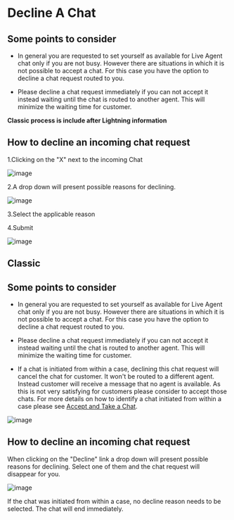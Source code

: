 # Decline A Chat

## Some points to consider

* In general you are requested to set yourself as available for Live Agent chat only if you are not busy. 
However there are situations in which it is not possible to accept a chat. For this case you have the option to decline a chat request routed to you.

* Please decline a chat request immediately if you can not accept it instead waiting until the chat is routed to another agent. This will minimize the waiting time for customer.

**Classic process is include after Lightning information**

## How to decline an incoming chat request

1.Clicking on the "X"  next to the incoming Chat

![image](https://media.github.ibm.com/user/79767/files/c3a30c80-6dbd-11e9-995a-90e08e11de7d)


2.A drop down will present possible reasons for declining. 

![image](https://media.github.ibm.com/user/79767/files/fa792280-6dbd-11e9-97af-79fb4126937a)

3.Select the applicable reason 

4.Submit

![image](https://media.github.ibm.com/user/79767/files/49bf5300-6dbe-11e9-94cb-3615ef6fe110)

 ## Classic


## Some points to consider

* In general you are requested to set yourself as available for Live Agent chat only if you are not busy. 
However there are situations in which it is not possible to accept a chat. For this case you have the option to decline a chat request routed to you.

* Please decline a chat request immediately if you can not accept it instead waiting until the chat is routed to another agent. This will minimize the waiting time for customer.

* If a chat is initiated from within a case, declining this chat request will cancel the chat for customer. It won't be routed to a different agent. Instead customer will receive a message that no agent is available.
As this is not very satisfying for customers please consider to accept those chats. For more details on how to identify a chat initiated from within a case please see <a href="/dba-support/DBA-Education/#/DBA-Education/process/chat/agents/accept">Accept and Take a Chat</a>.

![image](https://media.github.ibm.com/user/148692/files/3bde3370-bd90-11e8-85c0-093b5ec55198)


## How to decline an incoming chat request

When clicking on the "Decline" link a drop down will present possible reasons for declining. Select one of them and the chat request will disappear for you.

![image](https://media.github.ibm.com/user/148692/files/d76ea39e-bd8e-11e8-89a7-e2b70610bd2c)

If the chat was initiated from within a case, no decline reason needs to be selected. The chat will end immediately. 
